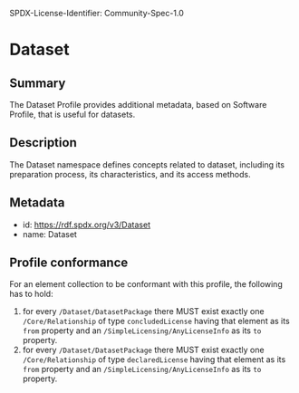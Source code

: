 SPDX-License-Identifier: Community-Spec-1.0

# Dataset

## Summary

The Dataset Profile provides additional metadata, based on Software Profile, that is useful for datasets.

## Description

The Dataset namespace defines concepts related to dataset, including its preparation process, its characteristics, and its access methods.

## Metadata

- id: https://rdf.spdx.org/v3/Dataset
- name: Dataset

## Profile conformance

For an element collection to be conformant with this profile,
the following has to hold:

1. for every `/Dataset/DatasetPackage` there MUST exist exactly one `/Core/Relationship`
   of type `concludedLicense` having that element as its `from` property
   and an `/SimpleLicensing/AnyLicenseInfo` as its `to` property.
2. for every `/Dataset/DatasetPackage` there MUST exist exactly one `/Core/Relationship`
   of type `declaredLicense` having that element as its `from` property
   and an `/SimpleLicensing/AnyLicenseInfo` as its `to` property.
